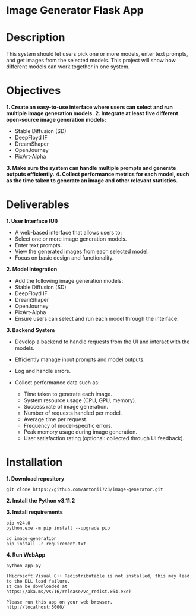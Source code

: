 # Image Generator Flask App

# Description 

This system should let users pick one or more models, enter text prompts, and get images from the selected models. This project will show how different models can work together in one system.

# Objectives

**1. Create an easy-to-use interface where users can select and run multiple image generation models.** 
**2. Integrate at least five different open-source image generation models:** 

* Stable Diffusion (SD)
* DeepFloyd IF
* DreamShaper
* OpenJourney
* PixArt-Alpha

**3. Make sure the system can handle multiple prompts and generate outputs efficiently.** 
**4. Collect performance metrics for each model, such as the time taken to generate an image and other relevant statistics.** 

# Deliverables

**1. User Interface (UI)** 

* A web-based interface that allows users to:
* Select one or more image generation models.
* Enter text prompts.
* View the generated images from each selected model.
* Focus on basic design and functionality.

**2. Model Integration** 

* Add the following image generation models:
* Stable Diffusion (SD)
* DeepFloyd IF
* DreamShaper
* OpenJourney
* PixArt-Alpha
* Ensure users can select and run each model through the interface.

**3. Backend System** 

* Develop a backend to handle requests from the UI and interact with the models.
* Efficiently manage input prompts and model outputs.
* Log and handle errors.
* Collect performance data such as:

    - Time taken to generate each image.
    - System resource usage (CPU, GPU, memory).
    - Success rate of image generation.
    - Number of requests handled per model.
    - Average time per request.
    - Frequency of model-specific errors.
    - Peak memory usage during image generation.
    - User satisfaction rating (optional: collected through UI feedback).

# Installation 

**1. Download repository**
```
git clone https://github.com/Antonii723/image-generator.git
```
**2. Install the Python v3.11.2**

**3. Install requirements** 
```
pip v24.0
python.exe -m pip install --upgrade pip

cd image-generation
pip install -r requirement.txt
```

**4. Run WebApp** 
```
python app.py

(Microsoft Visual C++ Redistributable is not installed, this may lead to the DLL load failure.
It can be downloaded at https://aka.ms/vs/16/release/vc_redist.x64.exe)

Please run this app on your web browser.
http://localhost:5000/
```

